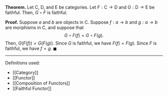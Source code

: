 **Theorem.** Let $\mathsf{C}$, $\mathsf{D}$, and $\mathsf{E}$ be categories. Let $F:\mathsf{C}\to \mathsf{D}$ and $G:\mathsf{D}\to \mathsf{E}$ be faithful. Then, $G\circ F$ is faithful.

**Proof.** Suppose $a$ and $b$ are objects in $\mathsf{C}$. Suppose $f:a\to b$ and $g:a\to b$ are morphisms in $\mathsf{C}$, and suppose that $$G\circ F(f)=G\circ F(g).$$Then, $G(F(f))=G(F(g))$. Since $G$ is faithful, we have $F(f)=F(g)$. Since $F$ is faithful, we have $f=g$. $\blacksquare$
***
Definitions used:
- [[Category]]
- [[Functor]]
- [[Composition of Functors]]
- [[Faithful Functor]]